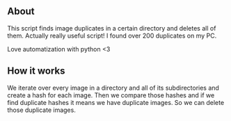 ## About
This script finds image duplicates in a certain directory and deletes all of them.
Actually really useful script! I found over 200 duplicates on my PC.

Love automatization with python <3

## How it works
We iterate over every image in a directory and all of its subdirectories and create a hash for each image. Then we compare those hashes and if we find duplicate hashes it means we have duplicate images. So we can delete those duplicate images.
